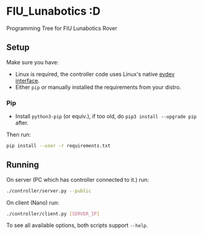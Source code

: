 # FIU_Lunabotics :D

Programming Tree for FIU Lunabotics Rover

## Setup

Make sure you have:

- Linux is required, the controller code uses Linux's native [evdev interface](https://en.wikipedia.org/wiki/Evdev).
- Either `pip` or manually installed the requirements from your distro.

### Pip

- Install `python3-pip` (or equiv.), if too old, do
  `pip3 install --upgrade pip` after.

Then run:

```bash
pip install --user -r requirements.txt
```

## Running

On server (PC which has controller connected to it.) run:

```bash
./controller/server.py --public
```

On client (Nano) run:

```bash
./controller/client.py [SERVER_IP]
```

To see all available options, both scripts support `--help`.
